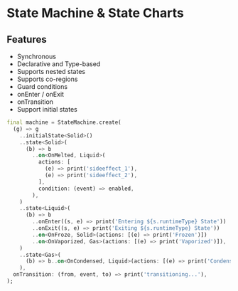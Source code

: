 # State Machine & State Charts

## Features

- Synchronous
- Declarative and Type-based
- Supports nested states
- Supports co-regions
- Guard conditions
- onEnter / onExit
- onTransition
- Support initial states

```dart
final machine = StateMachine.create(
  (g) => g
    ..initialState<Solid>()
    ..state<Solid>(
      (b) => b
        ..on<OnMelted, Liquid>(
          actions: [
            (e) => print('sideeffect_1'),
            (e) => print('sideeffect_2'),
          ],
          condition: (event) => enabled,
        ),
    )
    ..state<Liquid>(
      (b) => b
        ..onEnter((s, e) => print('Entering ${s.runtimeType} State'))
        ..onExit((s, e) => print('Exiting ${s.runtimeType} State'))
        ..on<OnFroze, Solid>(actions: [(e) => print('Frozen')])
        ..on<OnVaporized, Gas>(actions: [(e) => print('Vaporized')]),
    )
    ..state<Gas>(
      (b) => b..on<OnCondensed, Liquid>(actions: [(e) => print('Condensed')]),
    ),
  onTransition: (from, event, to) => print('transitioning...'),
);
```
